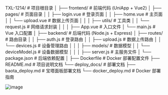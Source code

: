 TXL-1214/                   # 项目根目录
│
├── frontend/               # 前端代码 (UniApp + Vue2)
│   ├── pages/              # 页面目录
│   │   ├── login.vue       # 登录页面
│   │   ├── home.vue        # 主页面
│   │   └── upload.vue      # 数据上传页面
│   │
│   ├── utils/              # 工具类
│   │   └── request.js      # 网络请求封装
│   │
│   ├── App.vue             # 入口文件
│   └── main.js             # Vue 入口配置
│
├── backend/                # 后端代码 (Node.js + Express)
│   ├── routes/             # 路由目录
│   │   ├── auth.js         # 登录路由
│   │   ├── upload.js       # 数据上传路由
│   │   └── devices.js      # 设备管理路由
│   │
│   ├── models/             # 数据模型
│   │   └── deviceModel.js  # 设备数据模型
│   │
│   ├── server.js           # 主服务文件
│   └── package.json        # 后端依赖配置
│
├── Dockerfile              # Docker 部署配置文件
├── README.md               # 项目说明文档
└── deploy_docs/            # 部署文档
    ├── baota_deploy.md     # 宝塔面板部署文档
    └── docker_deploy.md    # Docker 部署指南


![image](https://github.com/user-attachments/assets/7e55cd8b-0636-45f6-a3cc-e8ac9227b57f)
